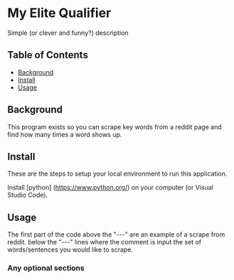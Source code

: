 # My Elite Qualifier


Simple (or clever and funny?) description

## Table of Contents


- [Background](#background)
- [Install](#install)
- [Usage](#usage)

## Background


This program exists so you can scrape key words from a reddit page and find how many times a word shows up.

## Install


These are the steps to setup your local environment to run this
application.

Install [python] (https://www.python.org/) on your computer (or Visual Studio Code).

## Usage


The first part of the code above the "---" are an example of a scrape from reddit. below the "---" lines where the comment is input the set of words/sentences you would like to scrape.

### Any optional sections
